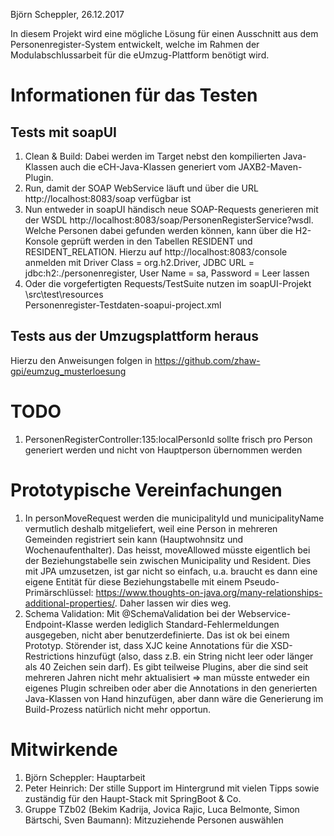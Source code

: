 Björn Scheppler, 26.12.2017

In diesem Projekt wird eine mögliche Lösung für einen Ausschnitt aus dem
Personenregister-System entwickelt, welche im Rahmen der Modulabschlussarbeit
für die eUmzug-Plattform benötigt wird.

# Informationen für das Testen
## Tests mit soapUI
1. Clean & Build: Dabei werden im Target nebst den kompilierten Java-Klassen auch
die eCH-Java-Klassen generiert vom JAXB2-Maven-Plugin.
2. Run, damit der SOAP WebService läuft und über die URL http://localhost:8083/soap
verfügbar ist
3. Nun entweder in soapUI händisch neue SOAP-Requests generieren mit der WSDL
http://localhost:8083/soap/PersonenRegisterService?wsdl. Welche Personen dabei
gefunden werden können, kann über die H2-Konsole geprüft werden in den Tabellen
RESIDENT und RESIDENT_RELATION. Hierzu auf http://localhost:8083/console anmelden 
mit Driver Class = org.h2.Driver, JDBC URL = jdbc:h2:./personenregister, User Name 
= sa, Password = Leer lassen
4. Oder die vorgefertigten Requests/TestSuite nutzen im soapUI-Projekt \src\test\resources\
Personenregister-Testdaten-soapui-project.xml

## Tests aus der Umzugsplattform heraus
Hierzu den Anweisungen folgen in https://github.com/zhaw-gpi/eumzug_musterloesung

# TODO
1. PersonenRegisterController:135:localPersonId sollte frisch pro Person generiert
werden und nicht von Hauptperson übernommen werden

# Prototypische Vereinfachungen
1. In personMoveRequest werden die municipalityId und municipalityName 
vermutlich deshalb mitgeliefert, weil eine Person in mehreren Gemeinden registriert
sein kann (Hauptwohnsitz und Wochenaufenthalter). Das heisst, moveAllowed müsste
eigentlich bei der Beziehungstabelle sein zwischen Municipality und Resident. Dies
mit JPA umzusetzen, ist gar nicht so einfach, u.a. braucht es dann eine eigene
Entität für diese Beziehungstabelle mit einem Pseudo-Primärschlüssel:
https://www.thoughts-on-java.org/many-relationships-additional-properties/. Daher
lassen wir dies weg.
2. Schema Validation: Mit @SchemaValidation bei der Webservice-Endpoint-Klasse
werden lediglich Standard-Fehlermeldungen ausgegeben, nicht aber benutzerdefinierte.
Das ist ok bei einem Prototyp. Störender ist, dass XJC keine Annotations für die
XSD-Restrictions hinzufügt (also, dass z.B. ein String nicht leer oder länger als
40 Zeichen sein darf). Es gibt teilweise Plugins, aber die sind seit mehreren
Jahren nicht mehr aktualisiert => man müsste entweder ein eigenes Plugin schreiben
oder aber die Annotations in den generierten Java-Klassen von Hand hinzufügen, aber
dann wäre die Generierung im Build-Prozess natürlich nicht mehr opportun.

# Mitwirkende
1. Björn Scheppler: Hauptarbeit
2. Peter Heinrich: Der stille Support im Hintergrund mit vielen Tipps sowie zuständig
für den Haupt-Stack mit SpringBoot & Co.
3. Gruppe TZb02 (Bekim Kadrija, Jovica Rajic, Luca Belmonte, Simon Bärtschi, Sven 
Baumann): Mitzuziehende Personen auswählen